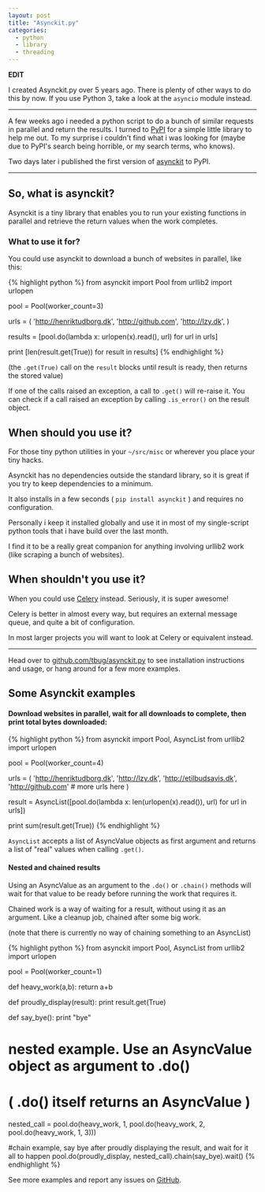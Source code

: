 ```yaml
---
layout: post
title: "Asynckit.py"
categories:
  - python
  - library
  - threading
---
```


__EDIT__

I created Asynckit.py over 5 years ago.
There is plenty of other ways to do this by now.
If you use Python 3, take a look at the `asyncio` module instead.

- - - -


A few weeks ago i needed a python script to do a bunch of similar requests in parallel
and return the results. I turned to [PyPI](https://pypi.python.org/pypi) for a simple
little library to help me out. To my surprise i couldn't find what i was looking for
(maybe due to PyPI's search being horrible, or my search terms, who knows).

Two days later i published the first version of [asynckit][pypi] to PyPI.

- - - - 

So, what is asynckit?
----------------------

Asynckit is a tiny library that enables you to run your existing functions in parallel
and retrieve the return values when the work completes.


### What to use it for?

You could use asynckit to download a bunch of websites in parallel, like this:

{% highlight python %}
from asynckit import Pool
from urllib2 import urlopen

pool = Pool(worker_count=3)

urls = (
    'http://henriktudborg.dk',
    'http://github.com',
    'http://lzy.dk',
)

results = [pool.do(lambda x: urlopen(x).read(), url) for url in urls]

print [len(result.get(True)) for result in results]
{% endhighlight %}

(the `.get(True)` call on the `result` blocks until result is ready, then returns the stored value)

If one of the calls raised an exception, a call to `.get()` will re-raise it.
You can check if a call raised an exception by calling `.is_error()` on the result object.

When should you use it?
-----------------------

For those tiny python utilities in your `~/src/misc` or wherever you place your tiny hacks.

Asynckit has no dependencies outside the standard library, so it is great if you try
to keep dependencies to a minimum.

It also installs in a few seconds ( `pip install asynckit` ) and requires no configuration.

Personally i keep it installed globally and use it in most of my single-script python tools that i
have build over the last month.

I find it to be a really great companion for anything involving urllib2 work (like scraping a bunch of websites).


When shouldn't you use it?
--------------------------

When you could use [Celery][celery] instead. Seriously, it is super awesome!

Celery is better in almost every way, but requires an external message queue, and quite a bit of configuration.

In most larger projects you will want to look at Celery or equivalent instead.


- - - - - -

Head over to [github.com/tbug/asynckit.py][github] to see installation instructions and usage, or hang around for a few more examples.


Some Asynckit examples
----------------------



#### Download websites in parallel, wait for all downloads to complete, then print total bytes downloaded:

{% highlight python %}
from asynckit import Pool, AsyncList
from urllib2 import urlopen

pool = Pool(worker_count=4)

urls = (
    'http://henriktudborg.dk',
    'http://lzy.dk',
    'http://etilbudsavis.dk',
    'http://github.com'
    # more urls here
)

result = AsyncList([pool.do(lambda x: len(urlopen(x).read()), url) for url in urls])

print sum(result.get(True))
{% endhighlight %}

`AsyncList` accepts a list of AsyncValue objects as first argument and returns
a list of "real" values when calling `.get()`.


#### Nested and chained results

Using an AsyncValue as an argument to the `.do()` or `.chain()` methods
will wait for that value to be ready before running the work that requires it.

Chained work is a way of waiting for a result, without using it as an argument.
Like a cleanup job, chained after some big work.

(note that there is currently no way of chaining something to an AsyncList)

{% highlight python %}
from asynckit import Pool, AsyncList
from urllib2 import urlopen

pool = Pool(worker_count=1)

def heavy_work(a,b):
    return a+b

def proudly_display(result):
    print result.get(True)

def say_bye():
    print "bye"

# nested example. Use an AsyncValue object as argument to .do()
# ( .do() itself returns an AsyncValue )
nested_call = pool.do(heavy_work, 1, 
                pool.do(heavy_work, 2, 
                    pool.do(heavy_work, 1, 3)))

#chain example, say bye after proudly displaying the result, and wait for it all to happen
pool.do(proudly_display, nested_call).chain(say_bye).wait()
{% endhighlight %}

See more examples and report any issues on [GitHub][github].



[celery]:       http://www.celeryproject.org/
[github]:       https://github.com/tbug/asynckit.py
[pypi]:         https://pypi.python.org/pypi?name=asynckit&:action=display
[coveralls]:    https://coveralls.io/r/tbug/asynckit.py?branch=master
[travis]:       https://travis-ci.org/tbug/asynckit.py